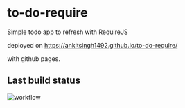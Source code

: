 # to-do-require
Simple todo app to refresh with RequireJS

deployed on https://ankitsingh1492.github.io/to-do-require/ 

with github pages.

## Last build status
![workflow](https://github.com/ankitsingh1492/to-do-require/actions/workflows/main.yml/badge.svg)
